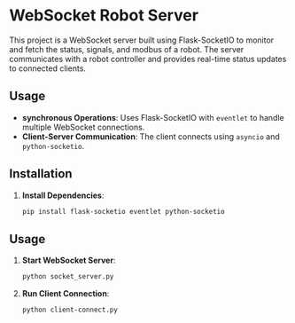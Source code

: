 # WebSocket Robot Server

This project is a WebSocket server built using Flask-SocketIO to monitor and fetch the status, signals, and modbus of a robot. The server communicates with a robot controller and provides real-time status updates to connected clients.

## Usage

- **synchronous Operations**: Uses Flask-SocketIO with `eventlet` to handle multiple WebSocket connections.
- **Client-Server Communication**: The client connects  using `asyncio` and `python-socketio`.

## Installation

1. **Install Dependencies**:
    ```sh
    pip install flask-socketio eventlet python-socketio
    ```

## Usage

1. **Start WebSocket Server**:
    ```sh
    python socket_server.py
    ```

2. **Run Client Connection**:
    ```sh
    python client-connect.py
    ```
